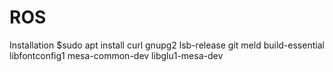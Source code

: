 # ROS

Installation
$sudo apt install curl gnupg2 lsb-release git meld build-essential libfontconfig1 mesa-common-dev libglu1-mesa-dev

